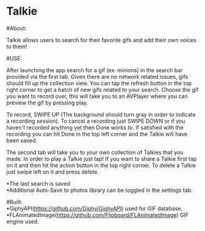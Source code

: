 # Talkie



#About: 
 
 Talkie allows users to search for their favorite gifs and add their own voices to them! 
 
 
#USE: 
 
  After launching the app search for a gif (ex: minions) in the search bar provided via the first tab. 
 Given there are no network related issues, gifs should fill up the collection view. 
 You can tap the refresh button in the top right corner to get a batch of new gifs related to your search. 
 Choose the gif you want to record over, this will take you to an AVPlayer where you can preview the gif by pressing play. 
 
  To record, SWIPE UP (The background should turn gray in order to indicate a recording session).
 To cancel a recording just SWIPE DOWN or if you haven't recorded anything yet then Done works to. 
 If satisfied with the recording you can hit Done in the top left corner and the Talkie will have been saved. 
 
  The second tab will take you to your own collection of Talkies that you made. In order to play a Talkie just 
 tap!
 If you want to share a Talkie first tap on it and then hit the action button in the top right corner. 
 To delete a Talkie just swipe left on it and press delete. 
 
 
 •The last search is saved                                           
 •Additional Auto-Save to photos library can be toggled in the settings tab. 
 
 
#Built:                            
•GiphyAPI(https://github.com/Giphy/GiphyAPI) used for GIF database.
•FLAnimatedImage(https://github.com/Flipboard/FLAnimatedImage) GIF engine used.
